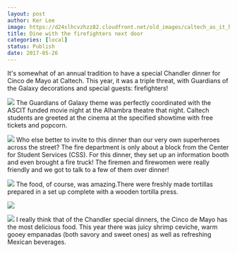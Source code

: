 ```yaml
---
layout: post
author: Ker Lee
image: https://d24slhcvzhzz82.cloudfront.net/old_images/caltech_as_it_happens/6a0105349b8251970b01b8d282565c970c.jpg
title: Dine with the firefighters next door
categories: [local]
status: Publish
date: 2017-05-26
---
```



It's somewhat of an annual tradition to have a special Chandler dinner for Cinco de Mayo at Caltech. This year, it was a triple threat, with Guardians of the Galaxy decorations and special guests: firefighters!


![](https://d24slhcvzhzz82.cloudfront.net/old_images/caltech_as_it_happens/6a0105349b8251970b01b8d2825660970c.jpg)
The Guardians of Galaxy theme was perfectly coordinated with the ASCIT funded movie night at the Alhambra theatre that night. Caltech students are greeted at the cinema at the specified showtime with free tickets and popcorn.


![](https://d24slhcvzhzz82.cloudfront.net/old_images/6a0105349b8251970b01b8d282566f970c-320wi.jpg)
Who else better to invite to this dinner than our very own superheroes across the street? The fire department is only about a block from the Center for Student Services (CSS). For this dinner, they set up an information booth and even brought a fire truck! The firemen and firewomen were really friendly and we got to talk to a few of them over dinner!

![](https://d24slhcvzhzz82.cloudfront.net/old_images/6a0105349b8251970b01b8d282566b970c-320wi.jpg)
The food, of course, was amazing.There were freshly made tortillas prepared in a set up complete with a wooden tortilla press.


![](https://d24slhcvzhzz82.cloudfront.net/old_images/caltech_as_it_happens/6a0105349b8251970b01b8d2825667970c.jpg)

![](https://d24slhcvzhzz82.cloudfront.net/old_images/caltech_as_it_happens/6a0105349b8251970b01b8d2825673970c.jpg)
I really think that of the Chandler special dinners, the Cinco de Mayo has the most delicious food. This year there was juicy shrimp ceviche, warm gooey empanadas (both savory and sweet ones) as well as refreshing Mexican beverages.

